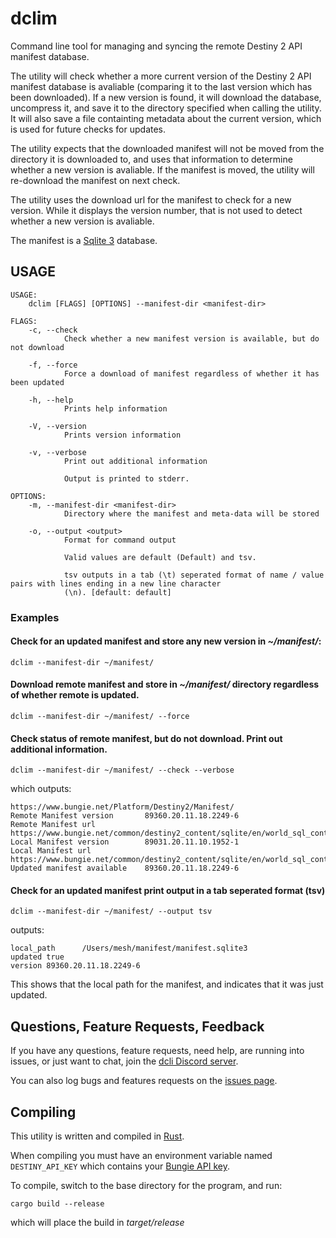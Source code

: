 # dclim

Command line tool for managing and syncing the remote Destiny 2 API manifest database.

The utility will check whether a more current version of the Destiny 2 API manifest database is avaliable (comparing it to the last version which has been downloaded). If a new version is found, it will download the database, uncompress it, and save it to the directory specified when calling the utility. It will also save a file containting metadata about the current version, which is used for future checks for updates.

The utility expects that the downloaded manifest will not be moved from the directory it is downloaded to, and uses that information to determine whether a new version is avaliable. If the manifest is moved, the utility will re-download the manifest on next check.

The utility uses the download url for the manifest to check for a new version. While it displays the version number, that is not used to detect whether a new version is avaliable.

The manifest is a [Sqlite 3](https://www.sqlite.org/index.html) database.

## USAGE
```
USAGE:
    dclim [FLAGS] [OPTIONS] --manifest-dir <manifest-dir>

FLAGS:
    -c, --check      
            Check whether a new manifest version is available, but do not download

    -f, --force      
            Force a download of manifest regardless of whether it has been updated

    -h, --help       
            Prints help information

    -V, --version    
            Prints version information

    -v, --verbose    
            Print out additional information
            
            Output is printed to stderr.

OPTIONS:
    -m, --manifest-dir <manifest-dir>    
            Directory where the manifest and meta-data will be stored

    -o, --output <output>                
            Format for command output
            
            Valid values are default (Default) and tsv.
            
            tsv outputs in a tab (\t) seperated format of name / value pairs with lines ending in a new line character
            (\n). [default: default]
```

### Examples

#### Check for an updated manifest and store any new version in *~/manifest/*:
```
dclim --manifest-dir ~/manifest/
```

#### Download remote manifest and store in *~/manifest/* directory regardless of whether remote is updated.
```
dclim --manifest-dir ~/manifest/ --force
```

#### Check status of remote manifest, but do not download. Print out additional information.
```
dclim --manifest-dir ~/manifest/ --check --verbose
```

which outputs:

```
https://www.bungie.net/Platform/Destiny2/Manifest/
Remote Manifest version       89360.20.11.18.2249-6
Remote Manifest url           https://www.bungie.net/common/destiny2_content/sqlite/en/world_sql_content_df27bd2a2e07a18c6f4b53c68449afd4.content
Local Manifest version        89031.20.11.10.1952-1
Local Manifest url            https://www.bungie.net/common/destiny2_content/sqlite/en/world_sql_content_43b136a4cf20d3fe266da21319600a31.content
Updated manifest available    89360.20.11.18.2249-6
```

#### Check for an updated manifest print output in a tab seperated format (tsv)

```
dclim --manifest-dir ~/manifest/ --output tsv
```

outputs:

```
local_path      /Users/mesh/manifest/manifest.sqlite3
updated true
version 89360.20.11.18.2249-6
```

This shows that the local path for the manifest, and indicates that it was just updated.

## Questions, Feature Requests, Feedback

If you have any questions, feature requests, need help, are running into issues, or just want to chat, join the [dcli Discord server](https://discord.gg/2Y8bV2Mq3p).

You can also log bugs and features requests on the [issues page](https://github.com/mikechambers/dcli/issues).


## Compiling

This utility is written and compiled in [Rust](https://www.rust-lang.org/).

When compiling you must have an environment variable named `DESTINY_API_KEY` which contains your [Bungie API key](https://www.bungie.net/en/Application).

To compile, switch to the base directory for the program, and run:

```
cargo build --release
```

which will place the build in *target/release*